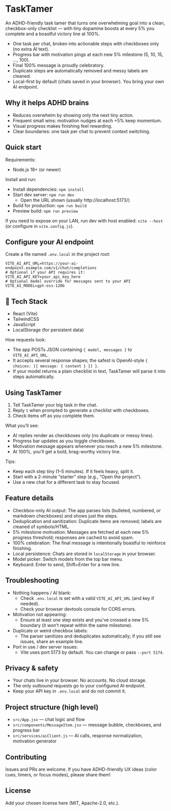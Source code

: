 # TaskTamer

An ADHD-friendly task tamer that turns one overwhelming goal into a clean, checkbox-only checklist — with tiny dopamine boosts at every 5% you complete and a boastful victory line at 100%.

- One task per chat, broken into actionable steps with checkboxes only (no extra AI text).
- Progress bar with motivation pings at each new 5% milestone (5, 10, 15, …, 100).
- Final 100% message is proudly celebratory.
- Duplicate steps are automatically removed and messy labels are cleaned.
- Local-first by default (chats saved in your browser). You bring your own AI endpoint.

## Why it helps ADHD brains
- Reduces overwhelm by showing only the next tiny action.
- Frequent small wins: motivation nudges at each +5% keep momentum.
- Visual progress makes finishing feel rewarding.
- Clear boundaries: one task per chat to prevent context switching.

## Quick start

Requirements:
- Node.js 18+ (or newer)

Install and run:
- Install dependencies: `npm install`
- Start dev server: `npm run dev`
  - Open the URL shown (usually http://localhost:5173/)
- Build for production: `npm run build`
- Preview build: `npm run preview`

If you need to expose on your LAN, run dev with host enabled: `vite --host` (or configure in `vite.config.js`).

## Configure your AI endpoint
Create a file named `.env.local` in the project root:

```
VITE_AI_API_URL=https://your-ai-endpoint.example.com/v1/chat/completions
# Optional if your API requires it:
VITE_AI_API_KEY=your_api_key_here
# Optional model override for messages sent to your API
VITE_AI_MODEL=gpt-oss-120b
```

## 🧠 Tech Stack
- React (Vite)  
- TailwindCSS  
- JavaScript  
- LocalStorage (for persistent data)

How requests look:
- The app POSTs JSON containing `{ model, messages }` to `VITE_AI_API_URL`.
- It accepts several response shapes; the safest is OpenAI-style `{ choices: [{ message: { content } }] }`.
- If your model returns a plain checklist in text, TaskTamer will parse it into steps automatically.

## Using TaskTamer
1) Tell TaskTamer your big task in the chat.
2) Reply `1` when prompted to generate a checklist with checkboxes.
3) Check items off as you complete them.

What you’ll see:
- AI replies render as checkboxes only (no duplicate or messy lines).
- Progress bar updates as you toggle checkboxes.
- Motivation message appears whenever you reach a new 5% milestone.
- At 100%, you’ll get a bold, brag-worthy victory line.

Tips:
- Keep each step tiny (1–5 minutes). If it feels heavy, split it.
- Start with a 2-minute “starter” step (e.g., “Open the project”).
- Use a new chat for a different task to stay focused.

## Feature details
- Checkbox-only AI output: The app parses lists (bulleted, numbered, or markdown checkboxes) and shows just the steps.
- Deduplication and sanitization: Duplicate items are removed; labels are cleaned of symbols/HTML.
- 5% milestone motivation: Messages are fetched at each new 5% progress threshold; responses are cached to avoid spam.
- 100% celebration: The final message is intentionally boastful to reinforce finishing.
- Local persistence: Chats are stored in `localStorage` in your browser.
- Model picker: Switch models from the top bar menu.
- Keyboard: Enter to send, Shift+Enter for a new line.

## Troubleshooting
- Nothing happens / AI blank:
  - Check `.env.local` is set with a valid `VITE_AI_API_URL` (and key if needed).
  - Check your browser devtools console for CORS errors.
- Motivation not appearing:
  - Ensure at least one step exists and you’ve crossed a new 5% boundary (it won’t repeat within the same milestone).
- Duplicate or weird checkbox labels:
  - The parser sanitizes and deduplicates automatically; if you still see issues, share an example line.
- Port in use / dev server issues:
  - Vite uses port 5173 by default. You can change or pass `--port 5174`.

## Privacy & safety
- Your chats live in your browser. No accounts. No cloud storage.
- The only outbound requests go to your configured AI endpoint.
- Keep your API key in `.env.local` and do not commit it.

## Project structure (high level)
- `src/App.jsx` — chat logic and flow
- `src/components/MessageItem.jsx` — message bubble, checkboxes, and progress bar
- `src/services/aiClient.js` — AI calls, response normalization, motivation generator

## Contributing
Issues and PRs are welcome. If you have ADHD-friendly UX ideas (color cues, timers, or focus modes), please share them!

## License
Add your chosen license here (MIT, Apache-2.0, etc.).
